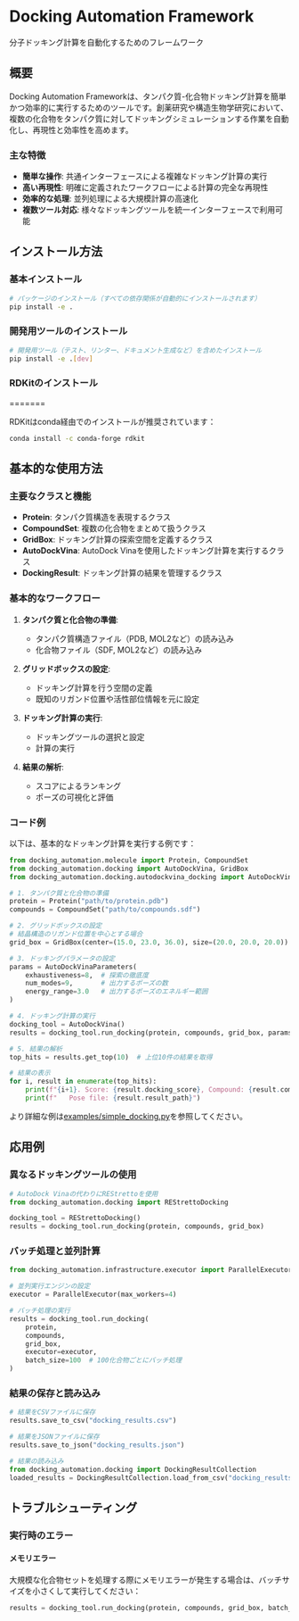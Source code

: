 # Docking Automation Framework

分子ドッキング計算を自動化するためのフレームワーク

## 概要

Docking Automation Frameworkは、タンパク質-化合物ドッキング計算を簡単かつ効率的に実行するためのツールです。創薬研究や構造生物学研究において、複数の化合物をタンパク質に対してドッキングシミュレーションする作業を自動化し、再現性と効率性を高めます。

### 主な特徴

- **簡単な操作**: 共通インターフェースによる複雑なドッキング計算の実行
- **高い再現性**: 明確に定義されたワークフローによる計算の完全な再現性
- **効率的な処理**: 並列処理による大規模計算の高速化
- **複数ツール対応**: 様々なドッキングツールを統一インターフェースで利用可能

## インストール方法

### 基本インストール

```bash
# パッケージのインストール（すべての依存関係が自動的にインストールされます）
pip install -e .
```

### 開発用ツールのインストール

```bash
# 開発用ツール（テスト、リンター、ドキュメント生成など）を含めたインストール
pip install -e .[dev]
```

### RDKitのインストール
=======

RDKitはconda経由でのインストールが推奨されています：

```bash
conda install -c conda-forge rdkit
```

## 基本的な使用方法

### 主要なクラスと機能

- **Protein**: タンパク質構造を表現するクラス
- **CompoundSet**: 複数の化合物をまとめて扱うクラス
- **GridBox**: ドッキング計算の探索空間を定義するクラス
- **AutoDockVina**: AutoDock Vinaを使用したドッキング計算を実行するクラス
- **DockingResult**: ドッキング計算の結果を管理するクラス

### 基本的なワークフロー

1. **タンパク質と化合物の準備**: 
   - タンパク質構造ファイル（PDB, MOL2など）の読み込み
   - 化合物ファイル（SDF, MOL2など）の読み込み

2. **グリッドボックスの設定**:
   - ドッキング計算を行う空間の定義
   - 既知のリガンド位置や活性部位情報を元に設定

3. **ドッキング計算の実行**:
   - ドッキングツールの選択と設定
   - 計算の実行

4. **結果の解析**:
   - スコアによるランキング
   - ポーズの可視化と評価

### コード例

以下は、基本的なドッキング計算を実行する例です：

```python
from docking_automation.molecule import Protein, CompoundSet
from docking_automation.docking import AutoDockVina, GridBox
from docking_automation.docking.autodockvina_docking import AutoDockVinaParameters

# 1. タンパク質と化合物の準備
protein = Protein("path/to/protein.pdb")
compounds = CompoundSet("path/to/compounds.sdf")

# 2. グリッドボックスの設定
# 結晶構造のリガンド位置を中心とする場合
grid_box = GridBox(center=(15.0, 23.0, 36.0), size=(20.0, 20.0, 20.0))

# 3. ドッキングパラメータの設定
params = AutoDockVinaParameters(
    exhaustiveness=8,  # 探索の徹底度
    num_modes=9,       # 出力するポーズの数
    energy_range=3.0   # 出力するポーズのエネルギー範囲
)

# 4. ドッキング計算の実行
docking_tool = AutoDockVina()
results = docking_tool.run_docking(protein, compounds, grid_box, params)

# 5. 結果の解析
top_hits = results.get_top(10)  # 上位10件の結果を取得

# 結果の表示
for i, result in enumerate(top_hits):
    print(f"{i+1}. Score: {result.docking_score}, Compound: {result.compound_id}")
    print(f"   Pose file: {result.result_path}")
```

より詳細な例は[examples/simple_docking.py](examples/simple_docking.py)を参照してください。

## 応用例

### 異なるドッキングツールの使用

```python
# AutoDock Vinaの代わりにREStrettoを使用
from docking_automation.docking import REStrettoDocking

docking_tool = REStrettoDocking()
results = docking_tool.run_docking(protein, compounds, grid_box)
```

### バッチ処理と並列計算

```python
from docking_automation.infrastructure.executor import ParallelExecutor

# 並列実行エンジンの設定
executor = ParallelExecutor(max_workers=4)

# バッチ処理の実行
results = docking_tool.run_docking(
    protein, 
    compounds, 
    grid_box, 
    executor=executor,
    batch_size=100  # 100化合物ごとにバッチ処理
)
```

### 結果の保存と読み込み

```python
# 結果をCSVファイルに保存
results.save_to_csv("docking_results.csv")

# 結果をJSONファイルに保存
results.save_to_json("docking_results.json")

# 結果の読み込み
from docking_automation.docking import DockingResultCollection
loaded_results = DockingResultCollection.load_from_csv("docking_results.csv")
```

## トラブルシューティング


### 実行時のエラー

#### メモリエラー

大規模な化合物セットを処理する際にメモリエラーが発生する場合は、バッチサイズを小さくして実行してください：

```python
results = docking_tool.run_docking(protein, compounds, grid_box, batch_size=50)
```
